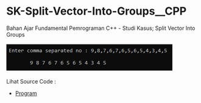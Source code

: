 # SK-Split-Vector-Into-Groups__CPP
Bahan Ajar Fundamental Pemrograman C++ - Studi Kasus; Split Vector Into Groups<br><br>
<img src="https://github.com/RizkyKhapidsyah/SK-Split-Vector-Into-Groups__CPP/blob/master/SK-Split-Vector-Into-Groups__VB6/Result/001.PNG"><br><br>
Lihat Source Code : <br>
- <a href="https://github.com/RizkyKhapidsyah/SK-Split-Vector-Into-Groups__CPP/blob/master/SK-Split-Vector-Into-Groups__VB6/Source.cpp">Program</a>
